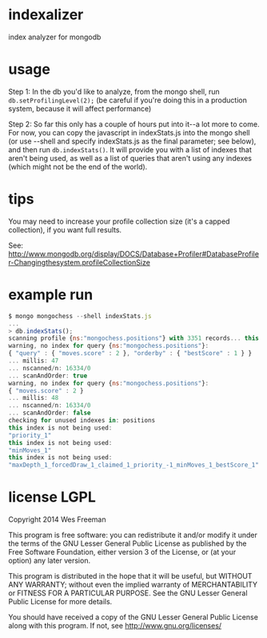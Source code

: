 indexalizer
===========

index analyzer for mongodb

usage
===========

Step 1: In the db you'd like to analyze, from the mongo shell, run `db.setProfilingLevel(2);` 
(be careful if you're doing this in a production system, because it will affect performance)

Step 2: So far this only has a couple of hours put into it--a lot more to come. For now, you can copy the javascript in
indexStats.js into the mongo shell (or use --shell and specify indexStats.js as the final parameter; see below), and then run `db.indexStats()`. It will provide you with a list of indexes that aren't being used,
as well as a list of queries that aren't using any indexes (which might not be the end of the world).

tips
===========

You may need to increase your profile collection size (it's a capped collection), if you want full results.

See: http://www.mongodb.org/display/DOCS/Database+Profiler#DatabaseProfiler-Changingthesystem.profileCollectionSize

example run
===========

```JavaScript
$ mongo mongochess --shell indexStats.js
...
> db.indexStats();
scanning profile {ns:"mongochess.positions"} with 3351 records... this could take a while.
warning, no index for query {ns:"mongochess.positions"}: 
{ "query" : { "moves.score" : 2 }, "orderby" : { "bestScore" : 1 } }
... millis: 47
... nscanned/n: 16334/0
... scanAndOrder: true
warning, no index for query {ns:"mongochess.positions"}: 
{ "moves.score" : 2 }
... millis: 48
... nscanned/n: 16334/0
... scanAndOrder: false
checking for unused indexes in: positions
this index is not being used: 
"priority_1"
this index is not being used: 
"minMoves_1"
this index is not being used: 
"maxDepth_1_forcedDraw_1_claimed_1_priority_-1_minMoves_1_bestScore_1"
```

license LGPL
===========
Copyright 2014 Wes Freeman

This program is free software: you can redistribute it and/or modify it under the terms of the GNU Lesser General Public License as published by the Free Software Foundation, either version 3 of the License, or (at your option) any later version.

This program is distributed in the hope that it will be useful, but WITHOUT ANY WARRANTY; without even the implied warranty of MERCHANTABILITY or FITNESS FOR A PARTICULAR PURPOSE. See the GNU Lesser General Public License for more details.

You should have received a copy of the GNU Lesser General Public License along with this program. If not, see http://www.gnu.org/licenses/
